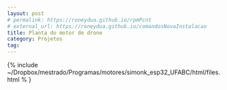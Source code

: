 ```yaml
---
layout: post
# permalink: https://roneydua.github.io/rpmPcnt
# external_url: https://roneydua.github.io/comandosNovaInstalacao
title: Planta do motor de drone
category: Projetos
tag:
---
```

{% include ~/Dropbox/mestrado/Programas/motores/simonk_esp32_UFABC/html/files.html % }
